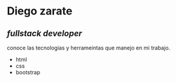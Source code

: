 # Diego zarate
## _fullstack developer_



conoce las tecnologias y herrameintas que manejo en mi trabajo.

- html
- css
- bootstrap
